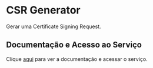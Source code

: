 # CSR Generator

Gerar uma Certificate Signing Request.

## Documentação e Acesso ao Serviço

Clique [aqui](https://csrgenerator.com) para ver a documentação e acessar o serviço.